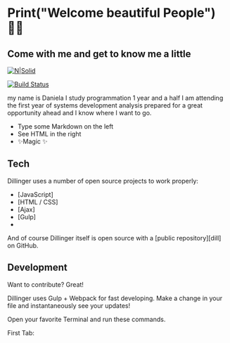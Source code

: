 #  Print("Welcome beautiful People") 👨‍💻
## Come with me and get to know me a little

[![N|Solid](https://cldup.com/dTxpPi9lDf.thumb.png)](https://nodesource.com/products/nsolid)

[![Build Status](https://travis-ci.org/joemccann/dillinger.svg?branch=master)](https://travis-ci.org/joemccann/dillinger)

my name is Daniela I study programmation 1 year and a half I am attending the first year of systems development analysis prepared for a great opportunity ahead and I know where I want to go. 

- Type some Markdown on the left
- See HTML in the right
- ✨Magic ✨


## Tech

Dillinger uses a number of open source projects to work properly:

- [JavaScript]
- [HTML / CSS]
- [Ajax]
- [Gulp] 
- 

And of course Dillinger itself is open source with a [public repository][dill]
 on GitHub.


## Development

Want to contribute? Great!

Dillinger uses Gulp + Webpack for fast developing.
Make a change in your file and instantaneously see your updates!

Open your favorite Terminal and run these commands.

First Tab:
